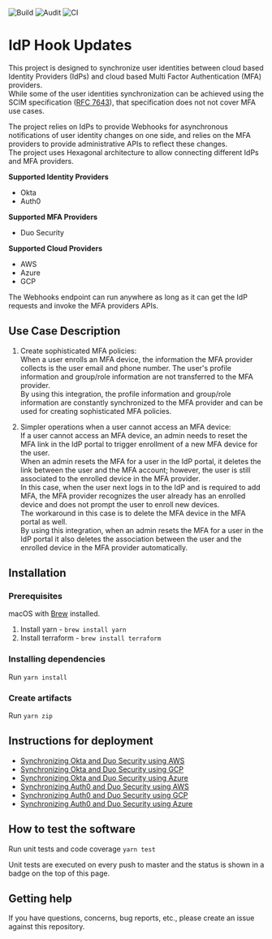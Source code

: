 ![Build](https://github.com/cisco-sbgidm/idp-hook-updates/workflows/Build/badge.svg)
![Audit](https://github.com/cisco-sbgidm/idp-hook-updates/workflows/Audit/badge.svg)
![CI](https://github.com/cisco-sbgidm/idp-hook-updates/workflows/CI/badge.svg)

# IdP Hook Updates

This project is designed to synchronize user identities between cloud based Identity Providers (IdPs) and cloud based Multi Factor Authentication (MFA) providers.  
While some of the user identities synchronization can be achieved using the SCIM specification ([RFC 7643](https://tools.ietf.org/html/rfc7643)), that specification does not not cover MFA use cases.

The project relies on IdPs to provide Webhooks for asynchronous notifications of user identity changes on one side, and relies on the MFA providers to provide administrative APIs to reflect these changes.  
The project uses Hexagonal architecture to allow connecting different IdPs and MFA providers.

**Supported Identity Providers**

* Okta
* Auth0

**Supported MFA Providers**

* Duo Security

**Supported Cloud Providers**

* AWS
* Azure
* GCP

The Webhooks endpoint can run anywhere as long as it can get the IdP requests and invoke the MFA providers APIs.

## Use Case Description

1. Create sophisticated MFA policies:  
   When a user enrolls an MFA device, the information the MFA provider collects is the user email and phone number.
   The user's profile information and group/role information are not transferred to the MFA provider.  
   By using this integration, the profile information and group/role information are constantly synchronized to the MFA provider and can be used for creating sophisticated MFA policies.

1. Simpler operations when a user cannot access an MFA device:  
   If a user cannot access an MFA device, an admin needs to reset the MFA link in the IdP portal to trigger enrollment of a new MFA device for the user.  
   When an admin resets the MFA for a user in the IdP portal, it deletes the link between the user and the MFA account; however, the user is still associated to the enrolled device in the MFA provider.  
   In this case, when the user next logs in to the IdP and is required to add MFA, the MFA provider recognizes the user already has an enrolled device and does not prompt the user to enroll new devices.  
   The workaround in this case is to delete the MFA device in the MFA portal as well.  
   By using this integration, when an admin resets the MFA for a user in the IdP portal it also deletes the association between the user and the enrolled device in the MFA provider automatically.

## Installation

### Prerequisites

macOS with [Brew](https://brew.sh/) installed.
 
1. Install yarn - `brew install yarn`
1. Install terraform - `brew install terraform`

### Installing dependencies
Run `yarn install`

### Create artifacts
Run `yarn zip`

## Instructions for deployment

* [Synchronizing Okta and Duo Security using AWS](okta/duo/aws/README.md)
* [Synchronizing Okta and Duo Security using GCP](okta/duo/gcp/README.md)
* [Synchronizing Okta and Duo Security using Azure](okta/duo/azure/README.md)
* [Synchronizing Auth0 and Duo Security using AWS](auth0/duo/aws/README.md)
* [Synchronizing Auth0 and Duo Security using GCP](auth0/duo/gcp/README.md)
* [Synchronizing Auth0 and Duo Security using Azure](auth0/duo/azure/README.md)

## How to test the software
Run unit tests and code coverage `yarn test`

Unit tests are executed on every push to master and the status is shown in a badge on the top of this page.

## Getting help
If you have questions, concerns, bug reports, etc., please create an issue against this repository.
